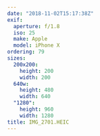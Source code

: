```yaml
---
date: "2018-11-02T15:17:38Z"
exif:
  aperture: f/1.8
  iso: 25
  make: Apple
  model: iPhone X
ordering: 79
sizes:
  200x200:
    height: 200
    width: 200
  640w:
    height: 480
    width: 640
  "1280":
    height: 960
    width: 1280
title: IMG_2701.HEIC
---
```

